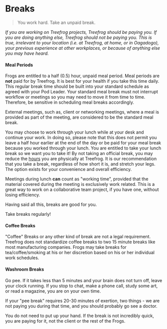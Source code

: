 # Breaks

> You work hard. Take an unpaid break.

*If you are working on Treefrog projects, Treefrog should be paying you. If you are doing anything else, Treefrog should not be paying you. This is true, irrelevant to your location (i.e. at Treefrog, at home, or in Oagadogo), your previous experience at other workplaces, or because of anything else you may have heard.*

#### Meal Periods

Frogs are entitled to a half (0.5) hour, unpaid meal period. Meal periods are <b>not</b> paid for by Treefrog. It is best for your health if you take this time daily. This regular break time should be built into your standard schedule as agreed with your Pod Leader. Your standard meal break must not interrupt workflow or meetings so you may need to move it from time to time. Therefore, be sensitive in scheduling meal breaks accordingly.

External meetings, such as, client or networking meetings, where a meal is provided as part of the meeting, are considered to be the standard meal break.

You may choose to work through your lunch while at your desk and continue your work. In doing so, please note that this does not permit you leave a half hour earlier at the end of the day or be paid for your meal break because you worked through your lunch. You are entitled to take your lunch break so we want you to take it! By not taking an official break, you may reduce the [hours](hours.md) you are physically at Treefrog. It is our recommendation that you take a break, regardless of how short it is, and stretch your legs. The option exists for your convenience and overall efficiency.

Meetings during lunch **can** count as "working time", provided that the material covered during the meeting is exclusively work related. This is a great way to work on a collaborative team project, if you have one, without losing efficiency.

Having said all this, breaks are good for you.

Take breaks regularly!

#### Coffee Breaks

"Coffee" Breaks or any other kind of break are not a legal requirement. Treefrog does not standardize coffee breaks to two 15 minute breaks like most manufacturing companies. Frogs may take breaks for tea/coffee/smoking at his or her discretion based on his or her individual work schedules.

#### Washroom Breaks

Go pee. If it takes less than 5 minutes and your brain does not turn off, leave your clock running. If you stop to chat, make a phone call, study some art, or read a magazine, you are on your own time.

If your "pee break" requires 20-30 minutes of exertion, two things - we are not paying you during that time, and you should probably go see a doctor.

You do not need to put up your hand. If the break is not incredibly quick, you are paying for it, not the client or the rest of the Frogs.
